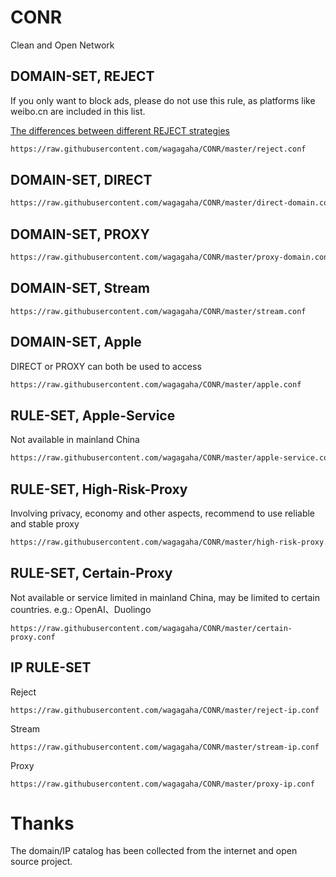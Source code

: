 # CONR
Clean and Open Network

## DOMAIN-SET, REJECT
If you only want to block ads, please do not use this rule, as platforms like weibo.cn are included in this list.

[The differences between different REJECT strategies](https://community.nssurge.com/d/1213-reject)

```bash
https://raw.githubusercontent.com/wagagaha/CONR/master/reject.conf
```

## DOMAIN-SET, DIRECT
```bash
https://raw.githubusercontent.com/wagagaha/CONR/master/direct-domain.conf
```

## DOMAIN-SET, PROXY

```bash
https://raw.githubusercontent.com/wagagaha/CONR/master/proxy-domain.conf
```

## DOMAIN-SET, Stream
```
https://raw.githubusercontent.com/wagagaha/CONR/master/stream.conf
```

## DOMAIN-SET, Apple 
DIRECT or PROXY can both be used to access
```bash
https://raw.githubusercontent.com/wagagaha/CONR/master/apple.conf
```

## RULE-SET, Apple-Service

Not available in mainland China
```bash
https://raw.githubusercontent.com/wagagaha/CONR/master/apple-service.conf
```

## RULE-SET, High-Risk-Proxy

Involving privacy, economy and other aspects, recommend to use reliable and stable proxy
```bash
https://raw.githubusercontent.com/wagagaha/CONR/master/high-risk-proxy.conf
```

## RULE-SET, Certain-Proxy
Not available or service limited in mainland China, may be limited to certain countries. e.g.: OpenAI、Duolingo
```
https://raw.githubusercontent.com/wagagaha/CONR/master/certain-proxy.conf
```

## IP RULE-SET
Reject
```
https://raw.githubusercontent.com/wagagaha/CONR/master/reject-ip.conf
```

Stream
```
https://raw.githubusercontent.com/wagagaha/CONR/master/stream-ip.conf

```
Proxy
```
https://raw.githubusercontent.com/wagagaha/CONR/master/proxy-ip.conf
```

# Thanks
The domain/IP catalog has been collected from the internet and open source project.
